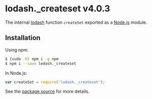 # lodash._createset v4.0.3

The internal [lodash](https://lodash.com/) function `createSet` exported as a [Node.js](https://nodejs.org/) module.

## Installation

Using npm:

```bash
$ {sudo -H} npm i -g npm
$ npm i --save lodash._createset
```

In Node.js:

```js
var createSet = require('lodash._createset');
```

See the [package source](https://github.com/lodash/lodash/blob/4.0.3-npm-packages/lodash._createset) for more details.
